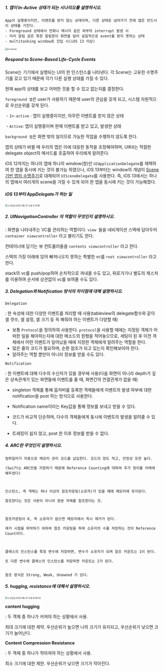 

##### 1. 앱이 In-Active 상태가 되는 시나리오를 설명하시오.

```
App이 실행중이지만, 이벤트를 받지 않는 상태이며, 다른 상태로 넘어가기 전에 앱은 반드시 이 상태를 거친다.
- Foreground 상태에서 전화나 메시지 같은 외부의 interrupt 발생 시
- 미리 알림 같은 특정 알림창이 화면을 덮어 실질적으로 event를 받지 못하는 상태 
- multitasking window로 진입 시(iOS 13 이상)
```

<img src="/Users/lumi/Desktop/InterviewStudy_iOS/image/In-Active.png" alt="In-Active" style="zoom:50%;" />



##### Respond to Scene-Based Life-Cycle Events

Scene는 기기에서 실행되는 UI의 한 인스턴스를 나타낸다. 각 Scene는 고유한 수명주기를 갖고 있기 때문에 각기 다른 실행 상태를 가질 수 있다. 

현재 app의 상태를 보고 어떠한 것을 할 수 있고 없는지를 결정한다. 

`foreground 앱`은 user가 사용하기 때문에 user의 관심을 갖게 되고, 시스템 자원적으로 우선순위를 갖게 된다. 

​		- `In-active` : 앱이 실행중이지만, 아무런 이벤트를 받지 않은 상태

​		- `Active`: 앱이 실행중이며 현재 이벤트를 받고 있고, 발생한 상태 



`background 앱`은 화면 밖의 일이므로 가능한 작업을 수행하지 않도록 한다. 



앱의 상태가 바뀔 때 우리의 앱은 이에 대응한 동작을 조정해야하며,  UIKit는 적절한 delegate object의 메서드를 호출하여 우리에게 알려준다.  



iOS 12까지는 하나의 앱에 하나의 window(창)인 `UIApplicationDelegate`를 채택하여 한 앱을 동시에 키는 것이 불가능 하였으나, iOS 13부터는 window의 개념이  <u>Scene 기반 앱의 수명주기</u>로 대체되어  `UISceneDelegate`를 사용한다. 즉, iOS 13에서는 하나의 앱에서 여러개의 scene을 가질 수 있게 되어 한 앱을 동시에 키는 것이 가능해졌다. 



##### iOS 13부터 AppDelegate가 하는 일 

<img src="/Users/lumi/Library/Application Support/typora-user-images/스크린샷 2021-06-27 오후 5.31.18.png" alt="스크린샷 2021-06-27 오후 5.31.18" style="zoom:50%;" />





##### 2. UINavigationController 의 역할이 무엇인지 설명하시오.

: 화면을 나타내주는 VC를 관리하는 역할이다. `view `들을 네비게이션 스택에 담아두어 `container viewcontroller` 라고 불리기도 한다. 

컨테이너에 담기는 뷰 컨트롤러들을 `contents viewcontroller` 라고 한다. 



스택의 가장 아래에 있어 빠져나오지 못하는 특별한 vc를 `root viewcontroller` 라고 한다. 

stack의 vc를 push/pop하여 순차적으로 꺼내올 수도 있고, 뒤로가기나 별도의 제스처를 이용하여 순서에 상관없이 vc를 보여줄 수도 있다. 





##### 3. Delegation와 Notification 방식의 차이점에 대해 설명하시오.

`Delegation` 

: 한 속성에 대한 다양한 이벤트를 처리할 때 사용(tableview의 delegate함수와 같이 셀 갯수, 셀 설정, 셀 크기 등 꼭 해줘야 하는 이벤트가 다양할 때)

- 보통 `Protocol`을 정의하여 사용한다. `protocol`을 사용할 때에는 지정된 객체가 어떠한 일을 해야하는지에 대한 메소드의 원형을 적어놓으므로, 세팅이 된 후 이전 객체에서 어떤 이벤트가 일어났을 때에 지정한 객체에게 알려주는 역할을 한다. 
- 많은 줄의 코드가 필요하며, 순환 참조가 되고 있는지 확인해보아야 한다. 
- 알려주는 역할 뿐만이 아니라 정보를 받을 수도 있다. 



`Notification`

: 한 이벤트에 대해 다수의 수신자가 있을 경우에 사용(다음 화면이 아니라 depth가 깊은 상속관계가 있는 화면들에 이벤트를 줄 때, 화면간의 연결관계가 없을 때)

- singleton 객체를 통해 옵저버를 등록한 객체들에게 이벤트의 발생 여부에 대한 notification을 post 하는 방식으로 사용한다. 

- Notification name이라는 Key값을 통해 정보를 보내고 받을 수 있다. 

- 코드가 비교적 단순하며, 다수의 객체들에게 동시에 이벤트의 발생을 알려줄 수 있다. 

- 트래킹이 쉽지 않고, post 한 이후 정보를 받을 수 없다. 

  





##### 4. ARC란 무엇인지 설명하시오.

```
컴파일러가 자동으로 메모리 관리 코드를 삽입한다. 코드의 양도 적고, 안정성 또한 높다. 

(Swift는 ARC만을 지원하기 때문에 Reference Counting에 대하여 추가 정리를 아래에 해두었다)

 

인스턴스, 즉 객체는 하나 이상의 참조카운팅(소유자)가 있을 때에 메모리에 유지된다. 

참조한다는 것은 사본이 아니라 원본 자체를 참조한다는 것.

 

참조카운팅이 0, 즉 소유자가 없으면 메모리에서 즉시 제거가 된다. 

제거 시점을 파악하기 위하여 참조 카운팅을 하여 소유자의 수를 저장하는 것이 Reference Count이다.

 

클래스의 인스턴스를 특정 변수에 저장하면, 변수가 소유자가 되며 참조 카운트는 1이 된다.

또 다른 변수에 클래스의 인스턴스를 저장하면 카운트는 2가 된다. 


참조 방식은 Strong, Weak, Unowned 가 있다. 
```





##### 5. hugging, resistance에 대해서 설명하시오.

<img src="/Users/lumi/Library/Application Support/typora-user-images/스크린샷 2021-06-27 오후 6.09.33.png" alt="스크린샷 2021-06-27 오후 6.09.33" style="zoom:50%;" />

**content hugging**

: 두 객체 중 하나가 커져야 하는 상황에서 사용.

최대 크기에 대한 제약. 우선순위가 높으면 나의 크기가 유지되고, 우선순위가 낮으면 크기가 늘어난다. 

**Content Compression Resistance** 

: 두 객체 중 하나가 작아져야 하는 상황에서 사용.

최소 크기에 대한 제한. 우선순위가 낮으면 크기가 작아진다. 








